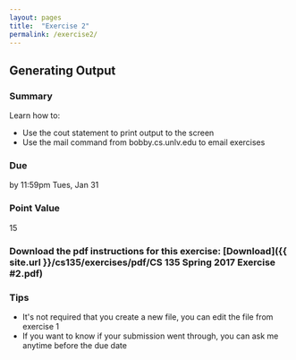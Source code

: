 ```yaml
---
layout: pages
title:  "Exercise 2"
permalink: /exercise2/
---
```


## Generating Output 

### Summary

Learn how to:

- Use the cout statement to print output to the screen
- Use the mail command from bobby.cs.unlv.edu to email exercises

### Due
by 11:59pm Tues, Jan 31

### Point Value
15

### Download the pdf instructions for this exercise: [Download]({{ site.url }}/cs135/exercises/pdf/CS 135 Spring 2017 Exercise #2.pdf)

### Tips
- It's not required that you create a new file, you can edit the file from exercise 1
- If you want to know if your submission went through, you can ask me anytime before the due date
